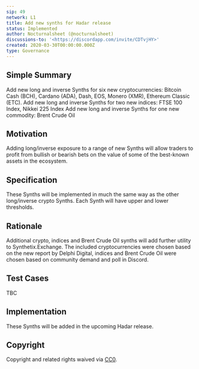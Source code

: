 ```yaml
---
sip: 49
network: L1
title: Add new synths for Hadar release
status: Implemented
author: Nocturnalsheet (@nocturnalsheet)
discussions-to: '<https://discordapp.com/invite/CDTvjHY>'
created: 2020-03-30T00:00:00.000Z
type: Governance
---
```


<!--You can leave these HTML comments in your merged SIP and delete the visible duplicate text guides, they will not appear and may be helpful to refer to if you edit it again. This is the suggested template for new SIPs. Note that an SIP number will be assigned by an editor. When opening a pull request to submit your SIP, please use an abbreviated title in the filename, `sip-draft_title_abbrev.md`. The title should be 44 characters or less.-->

## Simple Summary

<!--"If you can't explain it simply, you don't understand it well enough." Provide a simplified and layman-accessible explanation of the SIP.-->

Add new long and inverse Synths for six new cryptocurrencies: Bitcoin Cash (BCH), Cardano (ADA), Dash, EOS, Monero (XMR), Ethereum Classic (ETC).
Add new long and inverse Synths for two new indices: FTSE 100 Index, Nikkei 225 Index
Add new long and inverse Synths for one new commodity: Brent Crude Oil

## Motivation

<!--The motivation is critical for SIPs that want to change Synthetix. It should clearly explain why the existing protocol specification is inadequate to address the problem that the SIP solves. SIP submissions without sufficient motivation may be rejected outright.-->

Adding long/inverse exposure to a range of new Synths will allow traders to profit from bullish or bearish bets on the value of some of the best-known assets in the ecosystem.

## Specification

<!--The technical specification should describe the syntax and semantics of any new feature.-->

These Synths will be implemented in much the same way as the other long/inverse crypto Synths. Each Synth will have upper and lower thresholds.

## Rationale

<!--The rationale fleshes out the specification by describing what motivated the design and why particular design decisions were made. It should describe alternate designs that were considered and related work, e.g. how the feature is supported in other languages. The rationale may also provide evidence of consensus within the community, and should discuss important objections or concerns raised during discussion.-->

Additional crypto, indices and Brent Crude Oil synths will add further utility to Synthetix.Exchange. The included cryptocurrencies were chosen based on the new report by Delphi Digital, indices and Brent Crude Oil were chosen based on community demand and poll in Discord.

## Test Cases

<!--Test cases for an implementation are mandatory for SIPs but can be included with the implementation..-->

TBC

## Implementation

<!--The implementations must be completed before any SIP is given status "Implemented", but it need not be completed before the SIP is "Approved". While there is merit to the approach of reaching consensus on the specification and rationale before writing code, the principle of "rough consensus and running code" is still useful when it comes to resolving many discussions of API details.-->

These Synths will be added in the upcoming Hadar release.

## Copyright

Copyright and related rights waived via [CC0](https://creativecommons.org/publicdomain/zero/1.0/).
